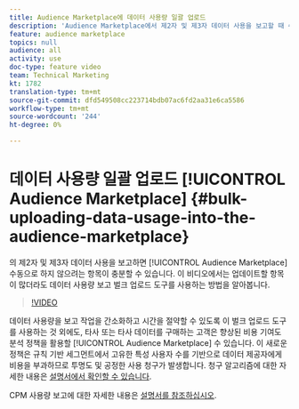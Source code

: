 ```yaml
---
title: Audience Marketplace에 데이터 사용량 일괄 업로드
description: 'Audience Marketplace에서 제2자 및 제3자 데이터 사용을 보고할 때 수동으로 하지 않으려는 항목이 충분히 있을 수 있습니다. 이 비디오에서는 업데이트할 항목이 많더라도 데이터 사용량 보고 벌크 업로드 도구를 사용하는 방법을 알아봅니다. '
feature: audience marketplace
topics: null
audience: all
activity: use
doc-type: feature video
team: Technical Marketing
kt: 1782
translation-type: tm+mt
source-git-commit: dfd549508cc223714bdb07ac6fd2aa31e6ca5586
workflow-type: tm+mt
source-wordcount: '244'
ht-degree: 0%

---
```



# 데이터 사용량 일괄 업로드 [!UICONTROL Audience Marketplace] {#bulk-uploading-data-usage-into-the-audience-marketplace}

의 제2자 및 제3자 데이터 사용을 보고하면 [!UICONTROL Audience Marketplace]수동으로 하지 않으려는 항목이 충분할 수 있습니다. 이 비디오에서는 업데이트할 항목이 많더라도 데이터 사용량 보고 벌크 업로드 도구를 사용하는 방법을 알아봅니다.

>[!VIDEO](https://video.tv.adobe.com/v/25521/?quality=12)

데이터 사용량을 보고 작업을 간소화하고 시간을 절약할 수 있도록 이 벌크 업로드 도구를 사용하는 것 외에도, 타사 또는 타사 데이터를 구매하는 고객은 향상된 비용 기여도 분석 정책을 활용할 [!UICONTROL Audience Marketplace] 수 있습니다. 이 새로운 정책은 규칙 기반 세그먼트에서 고유한 특성 사용자 수를 기반으로 데이터 제공자에게 비용을 부과하므로 투명도 및 공정한 사용 청구가 발생합니다.
청구 알고리즘에 대한 자세한 내용은 [설명서에서 확인할 수 있습니다](https://experiencecloud.adobe.com/resources/help/en_US/aam/marketplace_cpm_billing.html).

CPM 사용량 보고에 대한 자세한 내용은 [설명서를 참조하십시오](https://experiencecloud.adobe.com/resources/help/en_US/aam/t_marketplace_report_cpm_usage.html).
